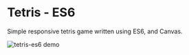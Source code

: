 # Tetris - ES6

Simple responsive tetris game written using ES6, and Canvas. 

![tetris-es6 demo](https://github.com/mkurapov/tetris-es6/blob/master/tetris-es6.gif)
